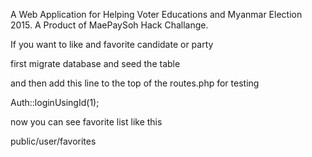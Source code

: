 A Web Application for Helping Voter Educations and Myanmar Election 2015.
A Product of MaePaySoh Hack Challange.

If you want to like and favorite candidate or party

first migrate database and seed the table

and then add this line to the top of the routes.php for testing

Auth::loginUsingId(1);

now you can see favorite list like this

public/user/favorites
